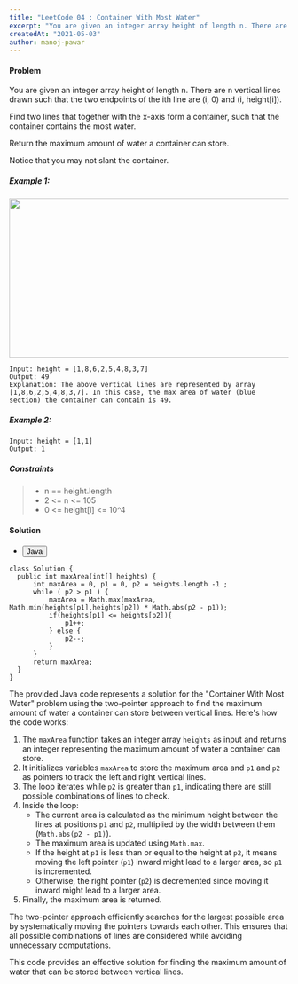 ```yaml
---
title: "LeetCode 04 : Container With Most Water"
excerpt: "You are given an integer array height of length n. There are n vertical lines drawn such that the two endpoints of the ith line are (i, 0) and (i, height[i])."
createdAt: "2021-05-03"
author: manoj-pawar
---
```


#### Problem

You are given an integer array height of length n. There are n vertical lines drawn such that the two endpoints of the ith line are (i, 0) and (i, height[i]).

Find two lines that together with the x-axis form a container, such that the container contains the most water.

Return the maximum amount of water a container can store.

Notice that you may not slant the container.

##### Example 1:

<img alt="" src="https://s3-lc-upload.s3.amazonaws.com/uploads/2018/07/17/question_11.jpg" style="width: 600px; height: 287px;">

```shell
Input: height = [1,8,6,2,5,4,8,3,7]
Output: 49
Explanation: The above vertical lines are represented by array [1,8,6,2,5,4,8,3,7]. In this case, the max area of water (blue section) the container can contain is 49.
```

##### Example 2:

```shell
Input: height = [1,1]
Output: 1
```

##### Constraints

> - n == height.length
> - 2 <= n <= 105
> - 0 <= height[i] <= 10^4


#### Solution

<ul class="nav nav-tabs" id="myTab" role="tablist">
  <li class="nav-item" role="presentation">
    <button class="nav-link active" id="home-tab" data-bs-toggle="tab" data-bs-target="#home" type="button" role="tab" aria-controls="home" aria-selected="true">Java</button>
  </li>
</ul>
<div class="tab-content" id="myTabContent">
  <div class="tab-pane fade show active" id="home" role="tabpanel" aria-labelledby="home-tab">
  
  ```java[class="line-numbers"]
class Solution {
    public int maxArea(int[] heights) {
        int maxArea = 0, p1 = 0, p2 = heights.length -1 ;
        while ( p2 > p1 ) {
            maxArea = Math.max(maxArea, Math.min(heights[p1],heights[p2]) * Math.abs(p2 - p1));
            if(heights[p1] <= heights[p2]){
                p1++;
            } else {
                p2--;
            }
        }
        return maxArea;
    }
}
```

The provided Java code represents a solution for the "Container With Most Water" problem using the two-pointer approach to find the maximum amount of water a container can store between vertical lines. Here's how the code works:

1. The `maxArea` function takes an integer array `heights` as input and returns an integer representing the maximum amount of water a container can store.
2. It initializes variables `maxArea` to store the maximum area and `p1` and `p2` as pointers to track the left and right vertical lines.
3. The loop iterates while `p2` is greater than `p1`, indicating there are still possible combinations of lines to check.
4. Inside the loop:
   - The current area is calculated as the minimum height between the lines at positions `p1` and `p2`, multiplied by the width between them (`Math.abs(p2 - p1)`).
   - The maximum area is updated using `Math.max`.
   - If the height at `p1` is less than or equal to the height at `p2`, it means moving the left pointer (`p1`) inward might lead to a larger area, so `p1` is incremented.
   - Otherwise, the right pointer (`p2`) is decremented since moving it inward might lead to a larger area.
5. Finally, the maximum area is returned.

The two-pointer approach efficiently searches for the largest possible area by systematically moving the pointers towards each other. This ensures that all possible combinations of lines are considered while avoiding unnecessary computations.

This code provides an effective solution for finding the maximum amount of water that can be stored between vertical lines.
</div>
</div>